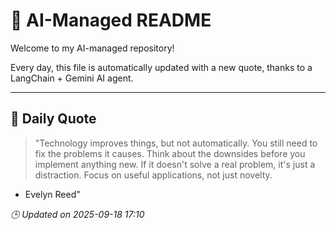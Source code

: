 # 🧠 AI-Managed README

Welcome to my AI-managed repository!

Every day, this file is automatically updated with a new quote, thanks to a LangChain + Gemini AI agent.

---

## 📅 Daily Quote

> "Technology improves things, but not automatically.
You still need to fix the problems it causes.
Think about the downsides before you implement anything new.
If it doesn't solve a real problem, it's just a distraction.
Focus on useful applications, not just novelty.
- Evelyn Reed"

*🕒 Updated on 2025-09-18 17:10*